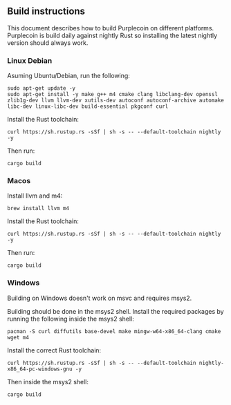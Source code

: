 ## Build instructions
This document describes how to build Purplecoin on different platforms. Purplecoin is build daily against nightly Rust so installing the latest nightly version should always work.

### Linux Debian
Asuming Ubuntu/Debian, run the following:
```
sudo apt-get update -y
sudo apt-get install -y make g++ m4 cmake clang libclang-dev openssl zlib1g-dev llvm llvm-dev xutils-dev autoconf autoconf-archive automake libc-dev linux-libc-dev build-essential pkgconf curl
```

Install the Rust toolchain:
```
curl https://sh.rustup.rs -sSf | sh -s -- --default-toolchain nightly -y
```

Then run:
```
cargo build
```

### Macos
Install llvm and m4:
```
brew install llvm m4
```

Install the Rust toolchain:
```
curl https://sh.rustup.rs -sSf | sh -s -- --default-toolchain nightly -y
```

Then run:
```
cargo build
```


### Windows
Building on Windows doesn't work on msvc and requires msys2. 

Building should be done in the msys2 shell. Install the required packages by running the following inside the msys2 shell:
```
pacman -S curl diffutils base-devel make mingw-w64-x86_64-clang cmake wget m4
```

Install the correct Rust toolchain:
```
curl https://sh.rustup.rs -sSf | sh -s -- --default-toolchain nightly-x86_64-pc-windows-gnu -y
```

Then inside the msys2 shell:
```
cargo build
```
